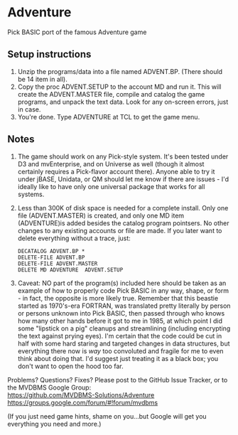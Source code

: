 # Adventure
Pick BASIC port of the famous Adventure game

## Setup instructions

1. Unzip the programs/data into a file named ADVENT.BP. (There should be 14 item in all).
1. Copy the proc ADVENT.SETUP to the account MD and run it. This will create the ADVENT.MASTER file, compile and catalog the game programs, and unpack the text data. Look for any on-screen errors, just in case.
1. You're done. Type ADVENTURE at TCL to get the game menu.


## Notes

1. The game should work on any Pick-style system. It's been tested under D3 and mvEnterprise, and on Universe as well (though it almost certainly requires a Pick-flavor account there). Anyone able to try it under jBASE, Unidata, or QM should let me know if there are issues - I'd ideally like to have only one universal package that works for all systems.
1. Less than 300K of disk space is needed for a complete install. Only one file (ADVENT.MASTER) is created, and only one MD item (ADVENTURE)is added besides the catalog program pointsers. No other changes to any existing accounts or file are made. If you later want to delete everything without a trace, just:
   
   ```
   DECATALOG ADVENT.BP *
   DELETE-FILE ADVENT.BP
   DELETE-FILE ADVENT.MASTER
   DELETE MD ADVENTURE  ADVENT.SETUP
   ```

1. Caveat: NO part of the program(s) included here should be taken as an example of how to properly code Pick BASIC in any way, shape, or form - in fact, the opposite is more likely true. Remember that this beastie started as 1970's-era FORTRAN, was translated pretty literally by person or persons unknown into Pick BASIC, then passed through who knows how many other hands before it got to me in 1985, at which point I did some "lipstick on a pig" cleanups and streamlining (including encrypting the text against prying eyes). I'm certain that the code could be cut in half with some hard staring and targeted changes in data structures, but everything there now is _way_ too convoluted and fragile for me to even think about doing that. I'd suggest just treating it as a black box; you don't want to open the hood too far.


Problems? Questions? Fixes? Please post to the GitHub Issue Tracker, or to the MVDBMS Google Group:  
https://github.com/MVDBMS-Solutions/Adventure  
https://groups.google.com/forum/#!forum/mvdbms

(If you just need game hints, shame on you...but Google will get you everything you need and more.)

